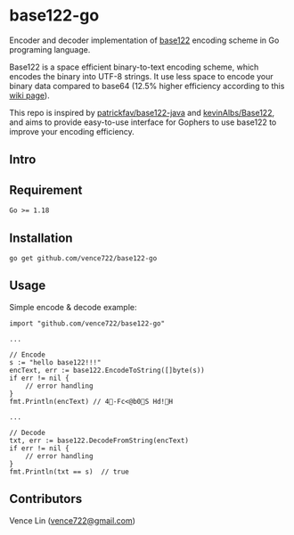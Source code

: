 # base122-go
Encoder and decoder implementation of [base122](https://blog.kevinalbs.com/base122) encoding scheme in Go programing language.

Base122 is a space efficient binary-to-text encoding scheme, which encodes the binary into UTF-8 strings. It use less space to encode your binary data compared to base64 (12.5% higher efficiency according to this [wiki page](https://en.wikipedia.org/wiki/Binary-to-text_encoding)).

This repo is inspired by [patrickfav/base122-java](https://github.com/patrickfav/base122-java) and [kevinAlbs/Base122](https://github.com/kevinAlbs/Base122), and aims to provide easy-to-use interface for Gophers to use base122 to improve your encoding efficiency.

## Intro

## Requirement
```
Go >= 1.18
```

## Installation
```
go get github.com/vence722/base122-go
```

## Usage
Simple encode & decode example:
```
import "github.com/vence722/base122-go"

...

// Encode
s := "hello base122!!!"
encText, err := base122.EncodeToString([]byte(s))
if err != nil {
    // error handling
}
fmt.Println(encText) // 4-Fc<@b0׬S	Hd!H 

...

// Decode
txt, err := base122.DecodeFromString(encText)
if err != nil {
    // error handling
}
fmt.Println(txt == s)  // true

```

## Contributors
Vence Lin (vence722@gmail.com)
